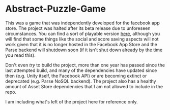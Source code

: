 # Abstract-Puzzle-Game
This was a game that was independently developed for the facebook app store. The project was halted after its beta release due to unforeseen circumstances. You can find a sort of playable version [here](https://dl.dropboxusercontent.com/u/26842250/WebBuild/index.html), although you will find that some things like the social and score saving aspects will not work given that it is no longer hosted in the Facebook App Store and the Parse backend will shutdown soon (if it isn't shut down already by the time you read this).

Don't even _try_ to build the project, more than one year has passed since the last attempted build, and many of the dependencies have updated since then (e.g. Unity itself, the Facebook API) or are becoming extinct or deprecated (e.g. Parse NoSQL backend). The project also has a healthy amount of Asset Store dependencies that I am not allowed to include in the repo.

I am including what's left of the project here for reference only.
